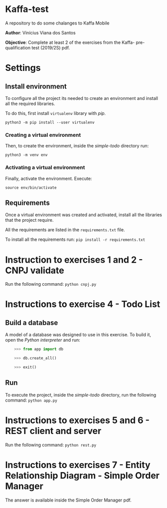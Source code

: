 # Kaffa-test
A repository to do some chalanges to Kaffa Mobile

**Author**: Vinícius Viana dos Santos

**Objective**: Complete at least 2 of the exercises from the Kaffa- pre-qualification test (2019/2S) pdf. 

# Settings
## Install environment
To configure all the project its needed to create an environment and install all the required libraries.

To do this, first install `virtualenv` library with *pip*.

`python3 -m pip install --user virtualenv`

### Creating a virtual environment

Then, to create the environment, inside the _simple-todo_ directory run:

`python3 -m venv env`

### Activating a virtual environment

Finally, activate the environment. Execute:

`source env/bin/activate`

## Requirements
Once a virtual environment was created and activated, install all the libraries that the project require.

All the requirements are listed in the `requirements.txt` file.

To install all the requirements run: `pip install -r requirements.txt`

# Instruction to  exercises 1 and 2 - CNPJ validate

Run the following command: `python cnpj.py`

# Instructions to exercise 4 - Todo List

## Build a database

A model of a database was designed to use in this exercise. To build it, open the _Python interpreter_ and run:

```python
    >>> from app import db

    >>> db.create_all()

    >>> exit()
```

## Run

To execute the project, inside the _simple-todo_ directory, run the following command: `python app.py`

# Instructions to exercises 5 and 6 - REST client and server

Run the following command: `python rest.py`

# Instructions to exercises 7 - Entity Relationship Diagram - Simple Order Manager

The answer is available inside the Simple Order Manager pdf. 
